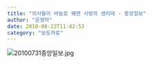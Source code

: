 ```yaml
---
title: "의사들이 바늘로 꿰맨 사랑의 생리대 - 중앙일보"
author: "운영자"
date: 2010-08-22T11:42:53
category: "보도자료"
---
```


![20100731중앙일보.jpg](/files/attach/images/2884/898/002/d601e6c803b24a23e4a1d36f2b726387.jpg)
